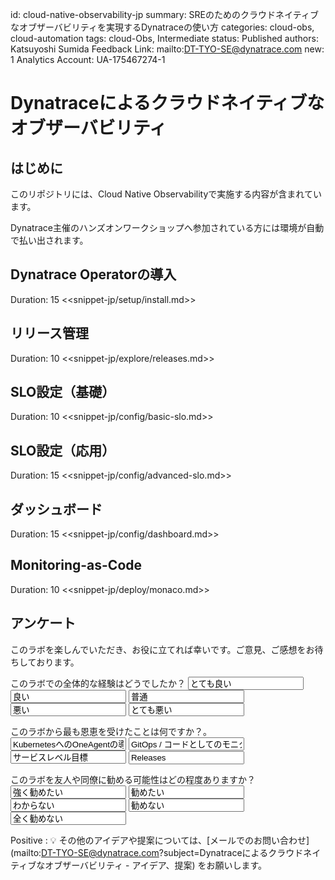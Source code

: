 id: cloud-native-observability-jp
summary: SREのためのクラウドネイティブなオブザーバビリティを実現するDynatraceの使い方
categories: cloud-obs, cloud-automation
tags: cloud-Obs, Intermediate
status: Published 
authors: Katsuyoshi Sumida
Feedback Link: mailto:DT-TYO-SE@dynatrace.com
new: 1
Analytics Account: UA-175467274-1

# Dynatraceによるクラウドネイティブなオブザーバビリティ
<!-- ------------------------ -->
## はじめに

このリポジトリには、Cloud Native Observabilityで実施する内容が含まれています。

Dynatrace主催のハンズオンワークショップへ参加されている方には環境が自動で払い出されます。

<!-- Step 1 -->
## Dynatrace Operatorの導入
Duration: 15
<<snippet-jp/setup/install.md>>

<!-- Step 2 -->
## リリース管理
Duration: 10
<<snippet-jp/explore/releases.md>>

<!-- Step 3 -->
## SLO設定（基礎）
Duration: 10
<<snippet-jp/config/basic-slo.md>>

<!-- Step 4 -->
## SLO設定（応用）
Duration: 15
<<snippet-jp/config/advanced-slo.md>>

<!-- Step 5 -->
## ダッシュボード
Duration: 15
<<snippet-jp/config/dashboard.md>>

<!-- Step 6 -->
## Monitoring-as-Code
Duration: 10
<<snippet-jp/deploy/monaco.md>>

<!-- ------------------------ -->
## アンケート

このラボを楽しんでいただき、お役に立てれば幸いです。ご意見、ご感想をお待ちしております。
<form>
  <name>このラボでの全体的な経験はどうでしたか？</name>
  <input value="とても良い" />
  <input value="良い" />
  <input value="普通" />
  <input value="悪い" />
  <input value="とても悪い" />
</form>

<form>
  <name>このラボから最も恩恵を受けたことは何ですか？</name>。
  <input value="KubernetesへのOneAgentの導入" />
  <input value="GitOps / コードとしてのモニタリング" />
  <input value="サービスレベル目標" />
  <input value="Releases" />
</form>

<form>
  <name>このラボを友人や同僚に勧める可能性はどの程度ありますか？</name>
  <input value="強く勧めたい" />
  <input value="勧めたい" />
  <input value="わからない" />
  <input value="勧めない" />
  <input value="全く勧めない" />
</form>

Positive
: 💡 その他のアイデアや提案については、[メールでのお問い合わせ](mailto:DT-TYO-SE@dynatrace.com?subject=Dynatraceによるクラウドネイティブなオブザーバビリティ - アイデア、提案) をお願いします。